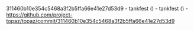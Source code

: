 311460b10e354c5468a3f2b5ffa66e41e27d53d9 - tankfest () - tankfest () - https://github.com/project-topaz/topaz/commit/311460b10e354c5468a3f2b5ffa66e41e27d53d9
